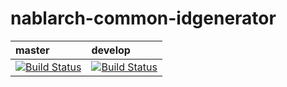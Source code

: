 # nablarch-common-idgenerator 

| master | develop |
|:-----------|:------------|
|[![Build Status](https://travis-ci.org/nablarch/nablarch-common-idgenerator.svg?branch=master)](https://travis-ci.org/nablarch/nablarch-common-idgenerator)|[![Build Status](https://travis-ci.org/nablarch/nablarch-common-idgenerator.svg?branch=develop)](https://travis-ci.org/nablarch/nablarch-common-idgenerator)|
